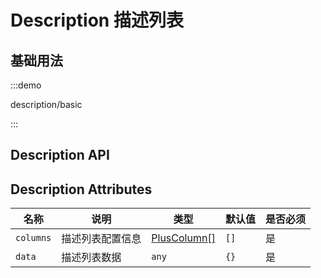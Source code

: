 # Description 描述列表

## 基础用法

:::demo

description/basic

:::

## Description API

## Description Attributes

| 名称      | 说明             | 类型                                    | 默认值 | 是否必须 |
| --------- | ---------------- | --------------------------------------- | ------ | -------- |
| `columns` | 描述列表配置信息 | [PlusColumn[]](/components/config.html) | `[]`   | 是       |
| `data`    | 描述列表数据     | `any`                                   | `{}`   | 是       |
